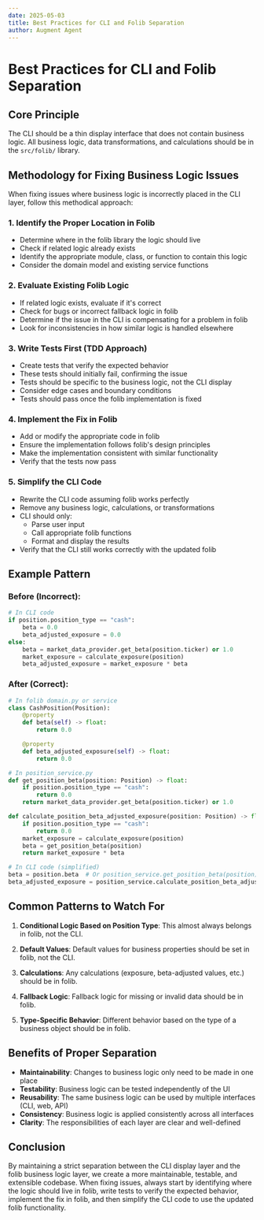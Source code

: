 ```yaml
---
date: 2025-05-03
title: Best Practices for CLI and Folib Separation
author: Augment Agent
---
```


# Best Practices for CLI and Folib Separation

## Core Principle

The CLI should be a thin display interface that does not contain business logic. All business logic, data transformations, and calculations should be in the `src/folib/` library.

## Methodology for Fixing Business Logic Issues

When fixing issues where business logic is incorrectly placed in the CLI layer, follow this methodical approach:

### 1. Identify the Proper Location in Folib

- Determine where in the folib library the logic should live
- Check if related logic already exists
- Identify the appropriate module, class, or function to contain this logic
- Consider the domain model and existing service functions

### 2. Evaluate Existing Folib Logic

- If related logic exists, evaluate if it's correct
- Check for bugs or incorrect fallback logic in folib
- Determine if the issue in the CLI is compensating for a problem in folib
- Look for inconsistencies in how similar logic is handled elsewhere

### 3. Write Tests First (TDD Approach)

- Create tests that verify the expected behavior
- These tests should initially fail, confirming the issue
- Tests should be specific to the business logic, not the CLI display
- Consider edge cases and boundary conditions
- Tests should pass once the folib implementation is fixed

### 4. Implement the Fix in Folib

- Add or modify the appropriate code in folib
- Ensure the implementation follows folib's design principles
- Make the implementation consistent with similar functionality
- Verify that the tests now pass

### 5. Simplify the CLI Code

- Rewrite the CLI code assuming folib works perfectly
- Remove any business logic, calculations, or transformations
- CLI should only:
  - Parse user input
  - Call appropriate folib functions
  - Format and display the results
- Verify that the CLI still works correctly with the updated folib

## Example Pattern

### Before (Incorrect):

```python
# In CLI code
if position.position_type == "cash":
    beta = 0.0
    beta_adjusted_exposure = 0.0
else:
    beta = market_data_provider.get_beta(position.ticker) or 1.0
    market_exposure = calculate_exposure(position)
    beta_adjusted_exposure = market_exposure * beta
```

### After (Correct):

```python
# In folib domain.py or service
class CashPosition(Position):
    @property
    def beta(self) -> float:
        return 0.0

    @property
    def beta_adjusted_exposure(self) -> float:
        return 0.0

# In position_service.py
def get_position_beta(position: Position) -> float:
    if position.position_type == "cash":
        return 0.0
    return market_data_provider.get_beta(position.ticker) or 1.0

def calculate_position_beta_adjusted_exposure(position: Position) -> float:
    if position.position_type == "cash":
        return 0.0
    market_exposure = calculate_exposure(position)
    beta = get_position_beta(position)
    return market_exposure * beta

# In CLI code (simplified)
beta = position.beta  # Or position_service.get_position_beta(position)
beta_adjusted_exposure = position_service.calculate_position_beta_adjusted_exposure(position)
```

## Common Patterns to Watch For

1. **Conditional Logic Based on Position Type**: This almost always belongs in folib, not the CLI.

2. **Default Values**: Default values for business properties should be set in folib, not the CLI.

3. **Calculations**: Any calculations (exposure, beta-adjusted values, etc.) should be in folib.

4. **Fallback Logic**: Fallback logic for missing or invalid data should be in folib.

5. **Type-Specific Behavior**: Different behavior based on the type of a business object should be in folib.

## Benefits of Proper Separation

- **Maintainability**: Changes to business logic only need to be made in one place
- **Testability**: Business logic can be tested independently of the UI
- **Reusability**: The same business logic can be used by multiple interfaces (CLI, web, API)
- **Consistency**: Business logic is applied consistently across all interfaces
- **Clarity**: The responsibilities of each layer are clear and well-defined

## Conclusion

By maintaining a strict separation between the CLI display layer and the folib business logic layer, we create a more maintainable, testable, and extensible codebase. When fixing issues, always start by identifying where the logic should live in folib, write tests to verify the expected behavior, implement the fix in folib, and then simplify the CLI code to use the updated folib functionality.
